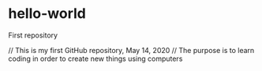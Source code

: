 # hello-world
First repository

// This is my first GitHub repository, May 14, 2020
// The purpose is to learn coding in order to create new things using computers
